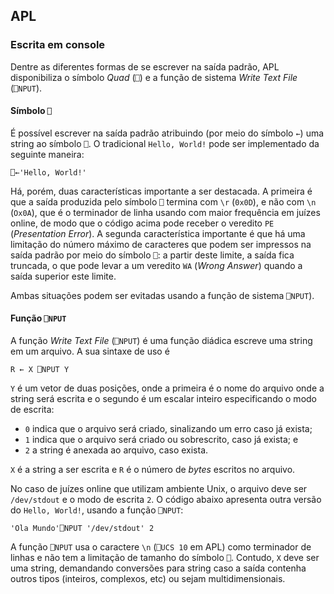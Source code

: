 ## APL

### Escrita em console

Dentre as diferentes formas de se escrever na saída padrão, APL disponibiliza o símbolo _Quad_ (`⎕`) e a função de sistema _Write Text File_ (`⎕NPUT`).

#### Símbolo `⎕`

É possível escrever na saída padrão atribuindo (por meio do símbolo `←`) uma string ao símbolo `⎕`. O tradicional `Hello, World!` pode ser implementado da seguinte maneira:

```apl
⎕←'Hello, World!'
```

Há, porém, duas características importante a ser destacada. A primeira é que a saída produzida pelo símbolo `⎕` termina com `\r` (`0x0D`), e não com `\n` (`Ox0A`), que é o terminador de linha usando com maior frequência em juízes online, de modo que o código acima pode receber o veredito `PE` (_Presentation Error_). A segunda característica importante é que há uma limitação do número máximo de caracteres que podem ser impressos na saída padrão por meio do símbolo `⎕`: a partir deste limite, a saída fica truncada, o que pode levar a um veredito `WA` (_Wrong Answer_) quando a saída superior este limite.

Ambas situações podem ser evitadas usando a função de sistema `⎕NPUT`).

#### Função `⎕NPUT`

A função _Write Text File_ (`⎕NPUT`) é uma função diádica escreve uma string em um arquivo. A sua sintaxe de uso é 
```apl
R ← X ⎕NPUT Y
```

`Y` é um vetor de duas posições, onde a primeira é o nome do arquivo onde a string será escrita e o segundo é um escalar inteiro especificando o modo de escrita: 

- `0` indica que o arquivo será criado, sinalizando um erro caso já exista;
- `1` indica que o arquivo será criado ou sobrescrito, caso já exista; e
- `2` a string é anexada ao arquivo, caso exista.

`X` é a string a ser escrita e `R` é o número de _bytes_ escritos no arquivo.

No caso de juízes online que utilizam ambiente Unix, o arquivo deve ser `/dev/stdout` e o modo de escrita `2`. O código abaixo apresenta outra versão do `Hello, World!`, usando a função `⎕NPUT`:

```apl
'Ola Mundo'⎕NPUT '/dev/stdout' 2
```

A função `⎕NPUT` usa o caractere `\n` (`⎕UCS 10` em APL) como terminador de linhas e não tem a limitação de tamanho do símbolo `⎕`. Contudo, `X` deve ser uma string, demandando conversões para string caso a saída contenha outros tipos (inteiros, complexos, etc) ou sejam multidimensionais.
